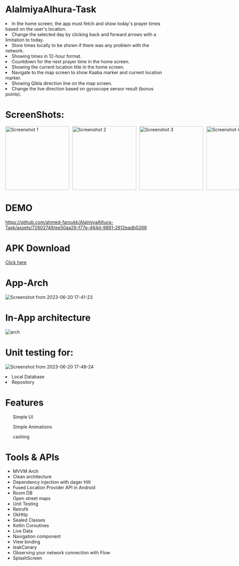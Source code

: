 # AlalmiyaAlhura-Task
</h1>
<p dir="auto">
<li> In the home screen, the app must fetch and show today's prayer times based on the user's location.</li>
<li> Change the selected day by clicking back and forward arrows with a limitation to today.</li>
<li> Store times locally to be shown if there was any problem with the network.</li>
<li> Showing times in 12-hour format.</li>
<li> Countdown for the next prayer time in the home screen.</li>
<li> Showing the current location title in the home screen.</li>
<li> Navigate to the map screen to show Kaaba marker and current location marker.</li>
<li> Showing Qibla direction line on the map screen.</li>
<li> Change the live direction based on gyroscope sensor result (bonus points).</li>
</p>



# ScreenShots:

<div style="display: grid; grid-template-columns: repeat(4, 1fr); gap: 10px;">
  <img src="https://github.com/ahmed-faroukk/AlalmiyaAlhura-Task/assets/72602749/15558588-32d7-402e-8e62-622ed3f534f4" alt="Screenshot 1" width="200">
  <img src="https://github.com/ahmed-faroukk/AlalmiyaAlhura-Task/assets/72602749/2090cfc4-4a65-43c7-a83e-a3d23e388d7d" alt="Screenshot 2" width="200">
  <img src="https://github.com/ahmed-faroukk/AlalmiyaAlhura-Task/assets/72602749/8d626921-2439-4a0f-be7c-429da867f515" alt="Screenshot 3" width="200">
  <img src="https://github.com/ahmed-faroukk/AlalmiyaAlhura-Task/assets/72602749/d95765d1-6b0d-4b11-a3fd-49e6c0c3540a" alt="Screenshot 4" width="200">
</div>
<p dir="auto">
  
# DEMO
https://github.com/ahmed-faroukk/AlalmiyaAlhura-Task/assets/72602749/ee50aa29-f77e-464d-9861-2612eadb0266

# APK Download
<p dir="auto"><a href="https://drive.google.com/file/d/1nKD4jNKGnaGXGRGWWkSQ-etzGUtHCh9q/view?usp=sharing" rel="nofollow">Click here</a>

# App-Arch
![Screenshot from 2023-06-20 17-41-23](https://github.com/ahmed-faroukk/AlalmiyaAlhura-Task/assets/72602749/094d34cc-5b32-493a-b4e1-4946f78ec95e)

# In-App architecture
![arch](https://github.com/ahmed-faroukk/AlalmiyaAlhura-Task/assets/72602749/a4a02bb5-58ca-4ac6-a9c6-153182644af5)

# Unit testing for:
![Screenshot from 2023-06-20 17-48-24](https://github.com/ahmed-faroukk/AlalmiyaAlhura-Task/assets/72602749/cd582dec-d31f-41e1-b545-1c329e69940f)
<li>Local Database</li>
<li> Repository </li>

# Features
<ul> Simple UI </ul>
<ul>Simple Animations</ul>
<ul>cashing</ul>

# Tools & APIs
<ul>
  <li>MVVM Arch</li>
  <li>Clean architecture</li>
  <li>Dependency injection with dager Hilt</li>
  <li>Fused Location Provider API in Android</li>
  <li>Room DB</li>
  <il>Open street maps</il>
  <li>Unit Testing</li>
  <li>Retrofit</li>
  <li>OkHttp</li>
  <li>Sealed Classes</li>
  <li>Kotlin Coroutines</li>
  <li>Live Data</li>
  <li>Navigation component</li>
  <li>View binding</li>
  <li>leakCanary</li>
  <li>Observing your network connection with Flow</li>
  <li>SplashScreen</li>
</ul>

 
